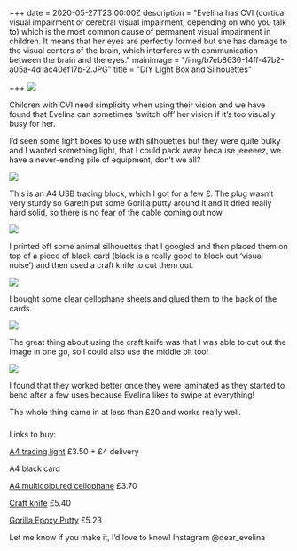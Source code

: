 +++
date = 2020-05-27T23:00:00Z
description = "Evelina has CVI (cortical visual impairment or cerebral visual impairment, depending on who you talk to) which is the most common cause of permanent visual impairment in children. It means that her eyes are perfectly formed but she has damage to the visual centers of the brain, which interferes with communication between the brain and the eyes."
mainimage = "/img/b7eb8636-14ff-47b2-a05a-4d1ac40ef17b-2.JPG"
title = "DIY Light Box and Silhouettes"

+++
![](/img/b7eb8636-14ff-47b2-a05a-4d1ac40ef17b-2.JPG)

Children with CVI need simplicity when using their vision and we have found that Evelina can sometimes ‘switch off’ her vision if it’s too visually busy for her.

I’d seen some light boxes to use with silhouettes but they were quite bulky and I wanted something light, that I could pack away because jeeeeez, we have a never-ending pile of equipment, don’t we all?

![](/img/img_4580-2.JPG)

This is an A4 USB tracing block, which I got for a few £. The plug wasn’t very sturdy so Gareth put some Gorilla putty around it and it dried really hard solid, so there is no fear of the cable coming out now.

![](/img/img_4007.PNG)

I printed off some animal silhouettes that I googled and then placed them on top of a piece of black card (black is a really good to block out ‘visual noise’) and then used a craft knife to cut them out.

![](/img/img_4005.PNG)

I bought some clear cellophane sheets and glued them to the back of the cards.

![](/img/img_4006.PNG)

The great thing about using the craft knife was that I was able to cut out the image in one go, so I could also use the middle bit too!

![](/img/ebb6390d-d3f2-4ce9-ba16-faf22e22dff5.JPG)

I found that they worked better once they were laminated as they started to bend after a few uses because Evelina likes to swipe at everything!

The whole thing came in at less than £20 and works really well.

### 

Links to buy:

[A4 tracing light](https://www.ebay.co.uk/itm/A4-LED-Light-Box-Copy-Board-Drawing-Sketch-Artist-Student-Art-Doodle/173912563016?ssPageName=STRK%3AMEBIDX%3AIT&_trksid=p2060353.m2749.l2649) £3.50 + £4 delivery

A4 black card

[A4 multicoloured cellophane](https://www.amazon.co.uk/gp/product/B01A71Z2QS/ref=ppx_yo_dt_b_asin_title_o01_s01?ie=UTF8&psc=1) £3.70

[Craft knife](https://www.amazon.co.uk/dp/B002HMRUWA/ref=dp_cerb_3) £5.40

[Gorilla Epoxy Putty](https://www.amazon.co.uk/Gorilla-Glue-25ml-Epoxy/dp/B009NQQJFC/ref=sr_1_2?crid=ZFI5UJFNYMOO&dchild=1&keywords=gorilla+putty&qid=1595091600&sprefix=gorilla+putt%2Caps%2C159&sr=8-2) £5.23

Let me know if you make it, I’d love to know! Instagram @dear_evelina